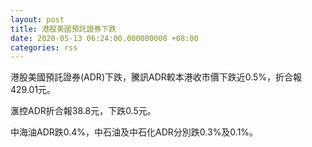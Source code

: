 ```yaml
---
layout: post
title: 港股美國預託證券下跌
date: 2020-05-13 06:24:00.000000000 +08:00
categories: rss
---
```


港股美國預託證券(ADR)下跌，騰訊ADR較本港收市價下跌近0.5%，折合報429.01元。

滙控ADR折合報38.8元，下跌0.5元。

中海油ADR跌0.4%，中石油及中石化ADR分別跌0.3%及0.1%。
